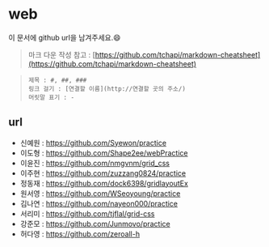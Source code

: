 
# web

이 문서에 github url을 남겨주세요.:smile:

> 마크 다운 작성 참고 : [https://github.com/tchapi/markdown-cheatsheet](https://github.com/tchapi/markdown-cheatsheet)   

> `제목 : #, ##, ###`   
> `링크 걸기 : [연결할 이름](http://연결할 곳의 주소/)`  
> `머릿말 표기 : - `



## url
- 신예원 : https://github.com/Syewon/practice
- 이도형 : https://github.com/Shape2ee/webPractice
- 이윤진 : https://github.com/nmgvnm/grid_css
- 이주현 : https://github.com/zuzzang0824/practice
- 정동재 : https://github.com/dock6398/gridlayoutEx
- 원서영 : https://github.com/WSeoyoung/practice
- 김나연 : https://github.com/nayeon000/practice
- 서리미 : https://github.com/tjflal/grid-css
- 강준모 : https://github.com/Junmovo/practice 
- 허다영 : https://github.com/zeroall-h

